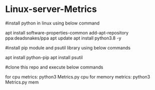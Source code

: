 # Linux-server-Metrics
#install python in linux using below command

apt install software-properties-common add-apt-repository ppa:deadsnakes/ppa apt update apt install python3.8 -y

#install pip module and psutil library using below commands

apt install python-pip apt install psutil

#clone this repo and execute below commands

for cpu metrics: python3 Metrics.py cpu
for memory metrics: python3 Metrics.py mem
